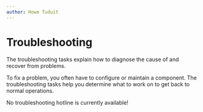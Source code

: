 ```yaml
---
author: Howe Tuduit
---
```


# Troubleshooting

The troubleshooting tasks explain how to diagnose the cause of and recover from problems.

To fix a problem, you often have to configure or maintain a component. The troubleshooting tasks help you determine what to work on to get back to normal operations.

No troubleshooting hotline is currently available!